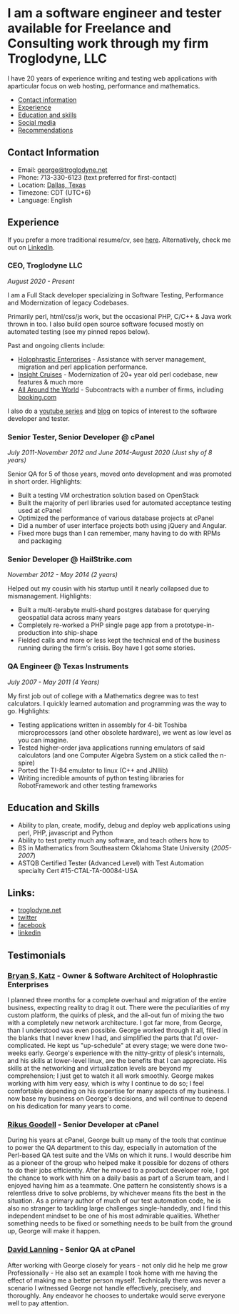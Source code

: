 # I am a software engineer and tester available for Freelance and Consulting work through my firm Troglodyne, LLC

I have 20 years of experience writing and testing web applications with aparticular focus on web hosting, performance and mathematics.

* [Contact information](#contact-information)
* [Experience](#experience)
* [Education and skills](#education-and-skills)
* [Social media](#links)
* [Recommendations](#testimonials)

## Contact Information

* Email: [george@troglodyne.net](mailto:george@troglodyne.net)
* Phone: 713-330-6123 (text preferred for first-contact)
* Location: [Dallas, Texas](https://www.google.com/maps/place/Dallas,+TX/)
* Timezone: CDT (UTC+6)
* Language: English

## Experience

If you prefer a more traditional resume/cv, see [here](https://troglodyne.net/about/george/resume).
Alternatively, check me out on [LinkedIn](https://www.linkedin.com/in/george-baugh-9050555/).

### CEO, Troglodyne LLC
_August 2020 - Present_

I am a Full Stack developer specializing in Software Testing, Performance and Modernization of legacy Codebases.

Primarily perl, html/css/js work, but the occasional PHP, C/C++ & Java work thrown in too.
I also build open source software focused mostly on automated testing (see my pinned repos below).

Past and ongoing clients include:

- [Holophrastic Enterprises](https://holophrasticenterprises.com) - Assistance with server management, migration and perl application performance.
- [Insight Cruises](https://insightcruises.com) - Modernization of 20+ year old perl codebase, new features & much more
- [All Around the World](https://allaroundtheworld.fr) - Subcontracts with a number of firms, including [booking.com](https://booking.com)

I also do a [youtube series](https://www.youtube.com/channel/UCFvN_fLAzWiFdAKjj9DjEyw/videos) and [blog](https://troglodyne.net/blog) on topics of interest to the software developer and tester.

### Senior Tester, Senior Developer @ cPanel
_July 2011-November 2012 and June 2014-August 2020 (Just shy of 8 years)_

Senior QA for 5 of those years, moved onto development and was promoted in short order.
Highlights:

* Built a testing VM orchestration solution based on OpenStack
* Built the majority of perl libraries used for automated acceptance testing used at cPanel
* Optimized the performance of various database projects at cPanel
* Did a number of user interface projects both using jQuery and Angular.
* Fixed more bugs than I can remember, many having to do with RPMs and packaging

### Senior Developer @ HailStrike.com
_November 2012 - May 2014 (2 years)_

Helped out my cousin with his startup until it nearly collapsed due to mismanagement.
Highlights:

* Built a multi-terabyte multi-shard postgres database for querying geospatial data across many years
* Completely re-worked a PHP single page app from a prototype-in-production into ship-shape
* Fielded calls and more or less kept the technical end of the business running during the firm's crisis.  Boy have I got some stories.

### QA Engineer @ Texas Instruments
_July 2007 - May 2011 (4 Years)_

My first job out of college with a Mathematics degree was to test calculators.  I quickly learned automation and programming was the way to go.
Highlights:

* Testing applications written in assembly for 4-bit Toshiba microprocessors (and other obsolete hardware), we went as low level as you can imagine.
* Tested higher-order java applications running emulators of said calculators (and one Computer Algebra System on a stick called the n-spire)
* Ported the TI-84 emulator to linux (C++ and JNIlib)
* Writing incredible amounts of python testing libraries for RobotFramework and other testing frameworks

## Education and Skills
* Ability to plan, create, modify, debug and deploy web applications using perl, PHP, javascript and Python
* Ability to test pretty much any software, and teach others how to
* BS in Mathematics from Southeastern Oklahoma State University (_2005-2007_)
* ASTQB Certified Tester (Advanced Level) with Test Automation specialty Cert #15-CTAL-TA-00084-USA

## Links:

- [troglodyne.net](https://troglodyne.net)
- [twitter](https://twitter.com/troglodyne)
- [facebook](https://facebook.com/troglodyne)
- [linkedin](https://linkedin.com/company/74245728)

## Testimonials

### [Bryan S, Katz](https://holophrasticenterprises.com) - Owner & Software Architect of Holophrastic Enterprises

I planned three months for a complete overhaul and migration of the entire business, expecting reality to drag it out.
There were the peculiarities of my custom platform, the quirks of plesk, and the all-out fun of mixing the two with a completely new network architecture.
I got far more, from George, than I understood was even possible.
George worked through it all, filled in the blanks that I never knew I had, and simplified the parts that I'd over-complicated.  He kept us "up-schedule" at every stage;  we were done two-weeks early.
George's experience with the nitty-gritty of plesk's internals, and his skills at lower-level linux, are the benefits that I can appreciate.
His skills at the networking and virtualization levels are beyond my comprehension; I just get to watch it all work smoothly.
George makes working with him very easy, which is why I continue to do so; I feel comfortable depending on his expertise for many aspects of my business.
I now base my business on George's decisions, and will continue to depend on his dedication for many years to come.

### [Rikus Goodell](https://github.com/cpanelrikus) - Senior Developer at cPanel

During his years at cPanel, George built up many of the tools that continue to power the QA department to this day, especially in automation of the Perl-based QA test suite and the VMs on which it runs. I would describe him as a pioneer of the group who helped make it possible for dozens of others to do their jobs efficiently. After he moved to a product developer role, I got the chance to work with him on a daily basis as part of a Scrum team, and I enjoyed having him as a teammate. One pattern he consistently shows is a relentless drive to solve problems, by whichever means fits the best in the situation. As a primary author of much of our test automation code, he is also no stranger to tackling large challenges single-handedly, and I find this independent mindset to be one of his most admirable qualities. Whether something needs to be fixed or something needs to be built from the ground up, George will make it happen.

### [David Lanning](https://github.com/davehhpnet-zz) - Senior QA at cPanel

After working with George closely for years - not only did he help me grow Professionally - He also set an example I took home with me having the effect of making me a better person myself. Technically there was never a scenario I witnessed George not handle effectively, precisely, and thoroughly. Any endeavor he chooses to undertake would serve everyone well to pay attention.
